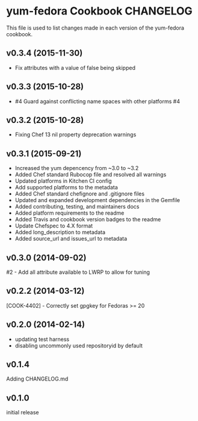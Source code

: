 # yum-fedora Cookbook CHANGELOG
This file is used to list changes made in each version of the yum-fedora cookbook.

## v0.3.4 (2015-11-30)
- Fix attributes with a value of false being skipped

## v0.3.3 (2015-10-28)
- #4 Guard against conflicting name spaces with other platforms #4

## v0.3.2 (2015-10-28)
- Fixing Chef 13 nil property deprecation warnings

## v0.3.1 (2015-09-21)
- Increased the yum depencency from ~3.0 to ~3.2
- Added Chef standard Rubocop file and resolved all warnings
- Updated platforms in Kitchen CI config
- Add supported platforms to the metadata
- Added Chef standard chefignore and .gitignore files
- Updated and expanded development dependencies in the Gemfile
- Added contributing, testing, and maintainers docs
- Added platform requirements to the readme
- Added Travis and cookbook version badges to the readme
- Update Chefspec to 4.X format
- Added long_description to metadata
- Added source_url and issues_url to metadata

## v0.3.0 (2014-09-02)
#2 - Add all attribute available to LWRP to allow for tuning

## v0.2.2 (2014-03-12)
[COOK-4402] - Correctly set gpgkey for Fedoras >= 20

## v0.2.0 (2014-02-14)
- updating test harness
- disabling uncommonly used repositoryid by default

## v0.1.4
Adding CHANGELOG.md

## v0.1.0
initial release
